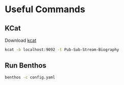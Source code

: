 # Useful Commands

## KCat
Download [kcat](https://github.com/edenhill/kcat)

```bash
kcat -b localhost:9092 -t Pub-Sub-Stream-Biography
```

## Run Benthos

```bash
benthos -c config.yaml
```






